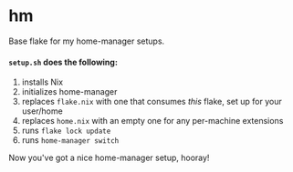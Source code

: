 # hm

Base flake for my home-manager setups.

#### `setup.sh` does the following:

1. installs Nix
1. initializes home-manager
1. replaces `flake.nix` with one that consumes _this_ flake, set up for your user/home
1. replaces `home.nix` with an empty one for any per-machine extensions
1. runs `flake lock update`
1. runs `home-manager switch`

Now you've got a nice home-manager setup, hooray!
